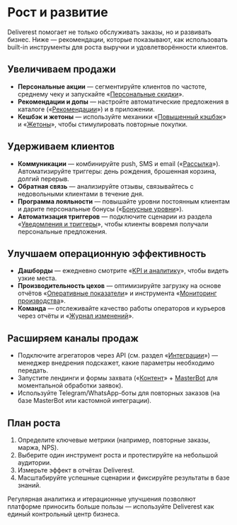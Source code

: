 # Рост и развитие

Deliverest помогает не только обслуживать заказы, но и развивать бизнес. Ниже — рекомендации, которые показывают, как использовать built-in инструменты для роста выручки и удовлетворённости клиентов.

## Увеличиваем продажи

- **Персональные акции** — сегментируйте клиентов по частоте, среднему чеку и запускайте «[Персональные скидки](../marketing/loyalty.md)».  
- **Рекомендации и допы** — настройте автоматические предложения в каталоге («[Рекомендации](../catalog/recommendations.md)») и в приложении.  
- **Кешбэк и жетоны** — используйте механики «[Повышенный кэшбэк](../marketing/cashback.md)» и «[Жетоны](../marketing/tokens.md)», чтобы стимулировать повторные покупки.

## Удерживаем клиентов

- **Коммуникации** — комбинируйте push, SMS и email («[Рассылка](../messaging/index.md)»). Автоматизируйте триггеры: день рождения, брошенная корзина, долгий перерыв.  
- **Обратная связь** — анализируйте отзывы, связывайтесь с недовольными клиентами в течение дня.  
- **Программа лояльности** — повышайте уровни постоянным клиентам и дарите персональные бонусы («[Бонусные уровни](../marketing/bonus-levels.md)»).
- **Автоматизация триггеров** — подключите сценарии из раздела «[Уведомления и триггеры](../automation/notifications.md)», чтобы клиенты вовремя получали персональные предложения.

## Улучшаем операционную эффективность

- **Дашборды** — ежедневно смотрите «[KPI и аналитику](../reports/kpi.md)», чтобы видеть узкие места.  
- **Производительность цехов** — оптимизируйте загрузку на основе отчётов «[Оперативные показатели](../reports/operational.md)» и инструмента «[Мониторинг производства](../production/monitoring.md)».  
- **Команда** — отслеживайте качество работы операторов и курьеров через отчёты и «[Журнал изменений](../settings/changelog.md)».

## Расширяем каналы продаж

- Подключите агрегаторов через API (см. раздел «[Интеграции](../automation/integrations.md)») — менеджер внедрения подскажет, какие параметры необходимо передать.  
- Запустите лендинги и формы захвата («[Контент](../content/index.md)» + [MasterBot](../masterbot/index.md) для моментальной обработки заявок).  
- Используйте Telegram/WhatsApp-боты для повторных заказов (на базе MasterBot или кастомной интеграции).

## План роста

1. Определите ключевые метрики (например, повторные заказы, маржа, NPS).  
2. Выберите один инструмент роста и протестируйте на небольшой аудитории.  
3. Измерьте эффект в отчётах Deliverest.  
4. Масштабируйте успешные сценарии и фиксируйте результаты в базе знаний.

Регулярная аналитика и итерационные улучшения позволяют платформе приносить больше пользы — используйте Deliverest как единый контрольный центр бизнеса.
